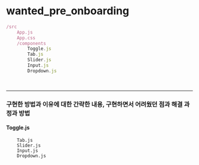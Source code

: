 # wanted_pre_onboarding

```js
/src
	App.js
	App.css
	/components
		Toggle.js
		Tab.js
		Slider.js
		Input.js
		Dropdown.js
```

<br/>

-------------------------------


### 구현한 방법과 이유에 대한 간략한 내용, 구현하면서 어려웠던 점과 해결 과정과 방법
#### Toggle.js
		Tab.js
		Slider.js
		Input.js
		Dropdown.js
